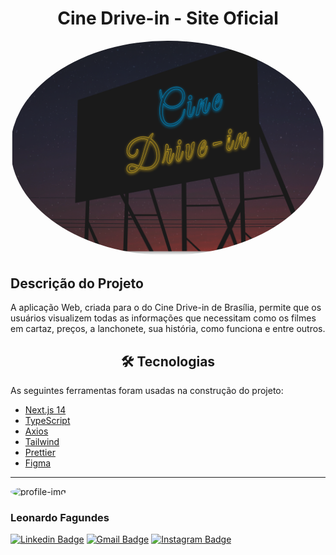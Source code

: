 <h1 align="center">Cine Drive-in - Site Oficial</h1>

<p align="center">
  <img src="/public/svg/bg-cinedrivein.svg" style="border-radius: 50%;" alt="cinedrivein-img"/>
</p>

## Descrição do Projeto

<p>A aplicação Web, criada para o do Cine Drive-in de Brasília, permite que os usuários visualizem todas as informações que necessitam como os filmes em cartaz, preços, a lanchonete, sua história, como funciona e entre outros. </p>

<h2 align="center" id="tecnologias">🛠 Tecnologias</h2>

As seguintes ferramentas foram usadas na construção do projeto:

- [Next.js 14](https://nextjs.org/)
- [TypeScript](https://www.typescriptlang.org/)
- [Axios](https://axios-http.com/)
- [Tailwind](https://tailwindcss.com/)
- [Prettier](https://prettier.io/)
- [Figma](https://www.figma.com/)

---

 <img style="border-radius: 50%;" src="https://github.com/leoFagundes.png" width="100px;" alt="profile-img"/>
 <h3><b>Leonardo Fagundes</b></h3>

[![Linkedin Badge](https://img.shields.io/badge/-Leonardo%20Fagundes-blue?style=flat-square&logo=Linkedin&logoColor=white&link=https://www.linkedin.com/in/leonardo-fagundes-5a348a248/)](https://www.linkedin.com/in/leonardo-fagundes-5a348a248/)
[![Gmail Badge](https://img.shields.io/badge/-leofagundes2015@gmail.com-c14438?style=flat-square&logo=Gmail&logoColor=white&link=mailto:leofagundes2015@gmail.com)](mailto:leofagundes2015@gmail.com)
[![Instagram Badge](https://img.shields.io/badge/-@leo.fagundes.50-E4405F?style=flat-square&labelColor=E4405F&logo=instagram&logoColor=white&link=https://www.instagram.com/leo.fagundes.50/)](https://www.instagram.com/leo.fagundes.50/)

<!-- - licença (https://blog.rocketseat.com.br/como-fazer-um-bom-readme) -->
